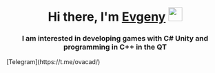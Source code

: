 
<h1 align="center">Hi there, I'm <a href="https://github.com/EvgenyKhokhlov" target="_blank">Evgeny</a> 
<img src="https://github.com/blackcater/blackcater/raw/main/images/Hi.gif" height="32"/></h1>
<h3 align="center">I am interested in developing games with С# Unity and programming in C++ in the QT</h3>
[Telegram](https://t.me/ovacad/)
